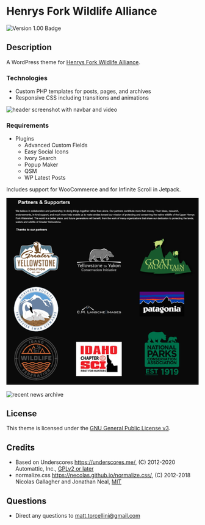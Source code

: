 # Henrys Fork Wildlife Alliance

![Version 1.00 Badge](https://img.shields.io/static/v1?label=Version&message=1.00&color=d59c40&style=for-the-badge)

## Description

A WordPress theme for [Henrys Fork Wildlife Alliance](https://henrysforkwildlifealliance.org/).

### Technologies
* Custom PHP templates for posts, pages, and archives
* Responsive CSS including transitions and animations

![header screenshot with navbar and video](./screenshots/header.png?raw=true)
### Requirements
* Plugins
  - Advanced Custom Fields
  - Easy Social Icons
  - Ivory Search
  - Popup Maker
  - QSM
  - WP Latest Posts

Includes support for WooCommerce and for Infinite Scroll in Jetpack.

![partners and supporters page](./screenshots/partners.png?raw=true)

![recent news archive](./screenshots/recent-news.png?raw=true)

## License

This theme is licensed under the [GNU General Public License v3](./LICENSE.md).


## Credits

* Based on Underscores https://underscores.me/, (C) 2012-2020 Automattic, Inc., [GPLv2 or later](https://www.gnu.org/licenses/gpl-2.0.html)
* normalize.css https://necolas.github.io/normalize.css/, (C) 2012-2018 Nicolas Gallagher and Jonathan Neal, [MIT](https://opensource.org/licenses/MIT)

## Questions

* Direct any questions to matt.torcellini@gmail.com